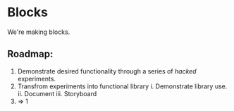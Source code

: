 # Blocks

We're making blocks.

## Roadmap:

1. Demonstrate desired functionality through a series of *hacked* experiments.
2. Transfrom experiments into functional library
  i. Demonstrate library use.
  ii. Document 
  iii. Storyboard
3.  => 1

